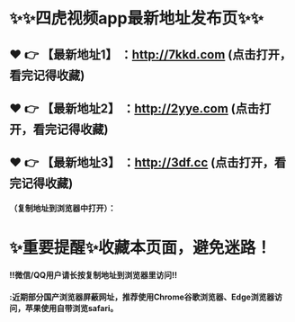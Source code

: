 # :sparkles::sparkles:四虎视频app最新地址发布页:sparkles::sparkles:

 :heart: :point_right: 【最新地址1】 ：http://7kkd.com  (点击打开，看完记得收藏)
 ------
 :heart: :point_right: 【最新地址2】 ：http://2yye.com  (点击打开，看完记得收藏)
 ------
 :heart: :point_right: 【最新地址3】 ：http://3df.cc    (点击打开，看完记得收藏)
 ------


#### （复制地址到浏览器中打开）：
# :sparkles:重要提醒:sparkles:收藏本页面，避免迷路！
#### ‼️微信/QQ用户请长按复制地址到浏览器里访问‼
#### :近期部分国产浏览器屏蔽网址，推荐使用Chrome谷歌浏览器、Edge浏览器访问，苹果使用自带浏览safari。

